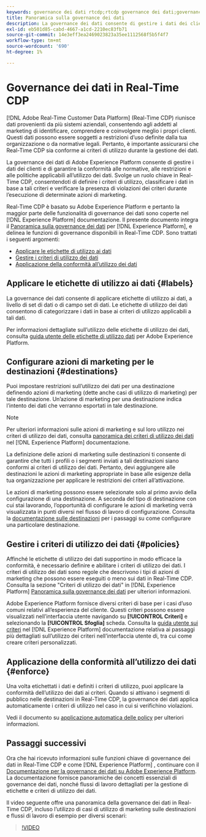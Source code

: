 ```yaml
---
keywords: governance dei dati rtcdp;rtcdp governance dei dati;governance dei dati dei clienti in tempo reale
title: Panoramica sulla governance dei dati
description: La governance dei dati consente di gestire i dati dei clienti e garantire la conformità alle normative, alle restrizioni e alle politiche applicabili all’utilizzo dei dati.
exl-id: eb501d85-cabd-4667-a1cd-2210ec83fb71
source-git-commit: 14e3eff3ea2469023823a35ee1112568f5b5f4f7
workflow-type: tm+mt
source-wordcount: '690'
ht-degree: 1%

---
```


# Governance dei dati in Real-Time CDP

[!DNL Adobe Real-Time Customer Data Platform] (Real-Time CDP) riunisce dati provenienti da più sistemi aziendali, consentendo agli addetti al marketing di identificare, comprendere e coinvolgere meglio i propri clienti. Questi dati possono essere soggetti a restrizioni d’uso definite dalla tua organizzazione o da normative legali. Pertanto, è importante assicurarsi che Real-Time CDP sia conforme ai criteri di utilizzo durante la gestione dei dati.

La governance dei dati di Adobe Experience Platform consente di gestire i dati dei clienti e di garantire la conformità alle normative, alle restrizioni e alle politiche applicabili all’utilizzo dei dati. Svolge un ruolo chiave in Real-Time CDP, consentendoti di definire i criteri di utilizzo, classificare i dati in base a tali criteri e verificare la presenza di violazioni dei criteri durante l’esecuzione di determinate azioni di marketing.

Real-Time CDP è basato su Adobe Experience Platform e pertanto la maggior parte delle funzionalità di governance dei dati sono coperte nel [!DNL Experience Platform] documentazione. Il presente documento integra il [Panoramica sulla governance dei dati](../../data-governance/home.md) per [!DNL Experience Platform], e delinea le funzioni di governance disponibili in Real-Time CDP. Sono trattati i seguenti argomenti:

* [Applicare le etichette di utilizzo ai dati](#labels)
* [Gestire i criteri di utilizzo dei dati](#policies)
* [Applicazione della conformità all’utilizzo dei dati](#enforce)

## Applicare le etichette di utilizzo ai dati {#labels}

La governance dei dati consente di applicare etichette di utilizzo ai dati, a livello di set di dati o di campo set di dati. Le etichette di utilizzo dei dati consentono di categorizzare i dati in base ai criteri di utilizzo applicabili a tali dati.

Per informazioni dettagliate sull’utilizzo delle etichette di utilizzo dei dati, consulta [guida utente delle etichette di utilizzo dati](../../data-governance/labels/overview.md) per Adobe Experience Platform.

## Configurare azioni di marketing per le destinazioni {#destinations}

Puoi impostare restrizioni sull’utilizzo dei dati per una destinazione definendo azioni di marketing (dette anche casi di utilizzo di marketing) per tale destinazione. Un’azione di marketing per una destinazione indica l’intento dei dati che verranno esportati in tale destinazione.

>[!NOTE]
>
>Per ulteriori informazioni sulle azioni di marketing e sul loro utilizzo nei criteri di utilizzo dei dati, consulta [panoramica dei criteri di utilizzo dei dati](../../data-governance/policies/overview.md) nel [!DNL Experience Platform] documentazione.

La definizione delle azioni di marketing sulle destinazioni ti consente di garantire che tutti i profili o i segmenti inviati a tali destinazioni siano conformi ai criteri di utilizzo dei dati. Pertanto, devi aggiungere alle destinazioni le azioni di marketing appropriate in base alle esigenze della tua organizzazione per applicare le restrizioni dei criteri all’attivazione.

Le azioni di marketing possono essere selezionate solo al primo avvio della configurazione di una destinazione. A seconda del tipo di destinazione con cui stai lavorando, l’opportunità di configurare le azioni di marketing verrà visualizzata in punti diversi nel flusso di lavoro di configurazione. Consulta la [documentazione sulle destinazioni](../destinations/overview.md) per i passaggi su come configurare una particolare destinazione.

## Gestire i criteri di utilizzo dei dati {#policies}

Affinché le etichette di utilizzo dei dati supportino in modo efficace la conformità, è necessario definire e abilitare i criteri di utilizzo dei dati. I criteri di utilizzo dei dati sono regole che descrivono i tipi di azioni di marketing che possono essere eseguiti o meno sui dati in Real-Time CDP. Consulta la sezione &quot;Criteri di utilizzo dei dati&quot; in [!DNL Experience Platform] [Panoramica sulla governance dei dati](../../data-governance/home.md) per ulteriori informazioni.

Adobe Experience Platform fornisce diversi criteri di base per i casi d’uso comuni relativi all’esperienza del cliente. Questi criteri possono essere visualizzati nell’interfaccia utente navigando su **[!UICONTROL Criteri]** e selezionando la **[!UICONTROL Sfoglia]** scheda. Consulta la [guida utente sui criteri](../../data-governance/policies/user-guide.md) nel [!DNL Experience Platform] documentazione relativa ai passaggi più dettagliati sull’utilizzo dei criteri nell’interfaccia utente di, tra cui come creare criteri personalizzati.

## Applicazione della conformità all’utilizzo dei dati {#enforce}

Una volta etichettati i dati e definiti i criteri di utilizzo, puoi applicare la conformità dell’utilizzo dei dati ai criteri. Quando si attivano i segmenti di pubblico nelle destinazioni in Real-Time CDP, la governance dei dati applica automaticamente i criteri di utilizzo nel caso in cui si verifichino violazioni.

Vedi il documento su [applicazione automatica delle policy](../../data-governance/enforcement/auto-enforcement.md) per ulteriori informazioni.

## Passaggi successivi

Ora che hai ricevuto informazioni sulle funzioni chiave di governance dei dati in Real-Time CDP e come [!DNL Experience Platform] , continuare con il [Documentazione per la governance dei dati su Adobe Experience Platform](../../data-governance/home.md). La documentazione fornisce panoramiche dei concetti essenziali di governance dei dati, nonché flussi di lavoro dettagliati per la gestione di etichette e criteri di utilizzo dei dati.

Il video seguente offre una panoramica della governance dei dati in Real-Time CDP, incluso l’utilizzo di casi di utilizzo di marketing sulle destinazioni e flussi di lavoro di esempio per diversi scenari:

>[!VIDEO](https://video.tv.adobe.com/v/33631?quality=12&learn=on)
